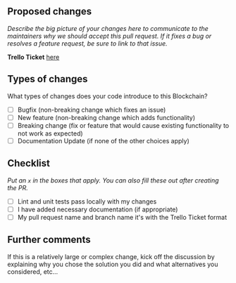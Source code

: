 ## Proposed changes

_Describe the big picture of your changes here to communicate to the maintainers why we should accept this pull request. If it fixes a bug or resolves a feature request, be sure to link to that issue._

**Trello Ticket** [here](https://TRELLO.URL.HERE)

## Types of changes

What types of changes does your code introduce to this Blockchain?

<!---
Put an `x` in the boxes that apply
--->

- [ ] Bugfix (non-breaking change which fixes an issue)
- [ ] New feature (non-breaking change which adds functionality)
- [ ] Breaking change (fix or feature that would cause existing functionality to not work as expected)
- [ ] Documentation Update (if none of the other choices apply)

## Checklist

_Put an `x` in the boxes that apply. You can also fill these out after creating the PR._

- [ ] Lint and unit tests pass locally with my changes
- [ ] I have added necessary documentation (if appropriate)
- [ ] My pull request name and branch name it's with the Trello Ticket format

## Further comments

If this is a relatively large or complex change, kick off the discussion by explaining why you chose the solution you did and what alternatives you considered, etc...
